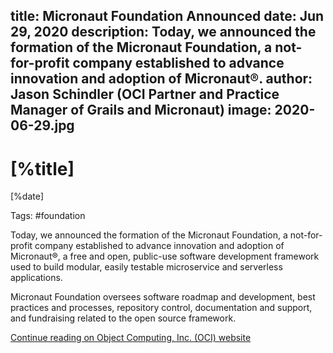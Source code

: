 title: Micronaut Foundation Announced
date: Jun 29, 2020
description: Today, we announced the formation of the Micronaut Foundation, a not-for-profit company established to advance innovation and adoption of Micronaut®.
author: Jason Schindler (OCI Partner and Practice Manager of Grails and Micronaut)
image: 2020-06-29.jpg
---

# [%title]

[%date]

Tags: #foundation

Today, we announced the formation of the Micronaut Foundation, a not-for-profit company established to advance innovation and adoption of Micronaut®, a free and open, public-use software development framework used to build modular, easily testable microservice and serverless applications. 

Micronaut Foundation oversees software roadmap and development, best practices and processes, repository control, documentation and support, and fundraising related to the open source framework.  

[Continue reading on Object Computing, Inc. (OCI) website](https://objectcomputing.com/news/2020/06/29/micronaut-foundation-established)
